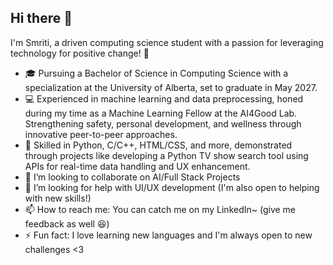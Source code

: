 ## Hi there 👋 

I'm Smriti, a driven computing science student with a passion for leveraging technology for positive change! 💜

- 🎓 Pursuing a Bachelor of Science in Computing Science with a specialization at the University of Alberta, set to graduate in May 2027.
- 💻 Experienced in machine learning and data preprocessing, honed during my time as a Machine Learning Fellow at the AI4Good Lab. Strengthening safety, personal development, and wellness through innovative peer-to-peer approaches.
- 🚀 Skilled in Python, C/C++, HTML/CSS, and more, demonstrated through projects like developing a Python TV show search tool using APIs for real-time data handling and UX enhancement.
- 👯 I’m looking to collaborate on AI/Full Stack Projects
- 🤔 I’m looking for help with UI/UX development (I'm also open to helping with new skills!)
- 📫 How to reach me: You can catch me on my LinkedIn~ (give me feedback as well 😆)
- ⚡ Fun fact: I love learning new languages and I'm always open to new challenges <3

